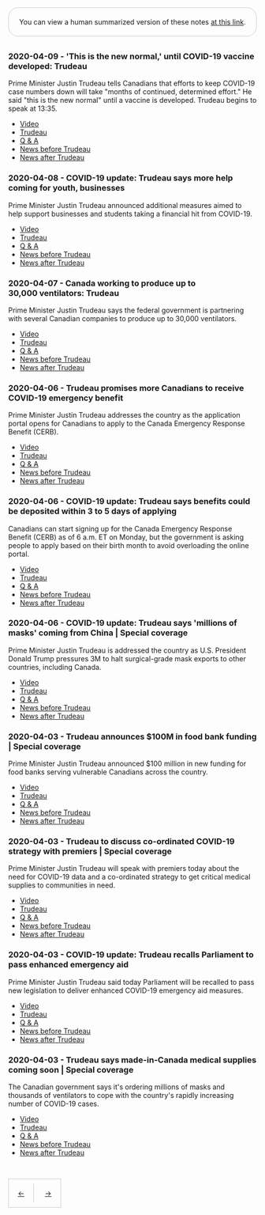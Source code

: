 <div style="border: 1px solid #ccc; padding: 20px; text-align: center; margin-bottom: 30px; border-radius: 20px;">
You can view a human summarized version of these notes <a href="https://www.notion.so/jnadeau/Covid-19-Canadian-PM-Trudeau-Summaries-9055578ceba94368a732b68904eae78f">at this link</a>.
</div>


### 2020-04-09 - 'This is the new normal,' until COVID-19 vaccine developed: Trudeau
Prime Minister Justin Trudeau tells Canadians that efforts to keep COVID-19 case numbers down will take "months of continued, determined effort." He said "this is the new normal" until a vaccine is developed. Trudeau begins to speak at 13:35. 

  - [Video](https://www.youtube.com/watch?v=Qvb4WIC7Ccw)
  - [Trudeau](./2020-04-09/trudeau.md)
  - [Q & A](./2020-04-09/q_a.md)
  - [News before Trudeau](./2020-04-09/pre_news.md)
  - [News after Trudeau](./2020-04-09/post_news.md)

### 2020-04-08 - COVID-19 update: Trudeau says more help coming for youth, businesses
Prime Minister Justin Trudeau announced additional measures aimed to help support businesses and students taking a financial hit from COVID-19.

  - [Video](https://www.youtube.com/watch?v=z2kwMfzRYyM)
  - [Trudeau](./2020-04-08/trudeau.md)
  - [Q & A](./2020-04-08/q_a.md)
  - [News before Trudeau](./2020-04-08/pre_news.md)
  - [News after Trudeau](./2020-04-08/post_news.md)

### 2020-04-07 - Canada working to produce up to 30,000 ventilators: Trudeau
Prime Minister Justin Trudeau says the federal government is partnering with several Canadian companies to produce up to 30,000 ventilators.

  - [Video](https://www.youtube.com/watch?v=W1vlivFiCZE)
  - [Trudeau](./2020-04-07/trudeau.md)
  - [Q & A](./2020-04-07/q_a.md)
  - [News before Trudeau](./2020-04-07/pre_news.md)
  - [News after Trudeau](./2020-04-07/post_news.md)

### 2020-04-06 - Trudeau promises more Canadians to receive COVID-19 emergency benefit
Prime Minister Justin Trudeau addresses the country as the application portal opens for Canadians to apply to the Canada Emergency Response Benefit (CERB). 

  - [Video](https://www.youtube.com/watch?v=R7E-NYge5sk)
  - [Trudeau](./2020-04-06/trudeau.md)
  - [Q & A](./2020-04-06/q_a.md)
  - [News before Trudeau](./2020-04-06/pre_news.md)
  - [News after Trudeau](./2020-04-06/post_news.md)

### 2020-04-06 - COVID-19 update: Trudeau says benefits could be deposited within 3 to 5 days of applying
Canadians can start signing up for the Canada Emergency Response Benefit (CERB) as of 6 a.m. ET on Monday, but the government is asking people to apply based on their birth month to avoid overloading the online portal.  

  - [Video](https://www.youtube.com/watch?v=aZfLHzruZvA)
  - [Trudeau](./2020-04-06/trudeau.md)
  - [Q & A](./2020-04-06/q_a.md)
  - [News before Trudeau](./2020-04-06/pre_news.md)
  - [News after Trudeau](./2020-04-06/post_news.md)

### 2020-04-06 - COVID-19 update: Trudeau says 'millions of masks' coming from China | Special coverage
Prime Minister Justin Trudeau is addressed the country as U.S. President Donald Trump pressures 3M to halt surgical-grade mask exports to other countries, including Canada.

  - [Video](https://www.youtube.com/watch?v=pdWJ0V5csVY)
  - [Trudeau](./2020-04-06/trudeau.md)
  - [Q & A](./2020-04-06/q_a.md)
  - [News before Trudeau](./2020-04-06/pre_news.md)
  - [News after Trudeau](./2020-04-06/post_news.md)

### 2020-04-03 - Trudeau announces $100M in food bank funding | Special coverage
Prime Minister Justin Trudeau announced $100 million in new funding for food banks serving vulnerable Canadians across the country.

  - [Video](https://www.youtube.com/watch?v=IBhTypl4wQo)
  - [Trudeau](./2020-04-03/trudeau.md)
  - [Q & A](./2020-04-03/q_a.md)
  - [News before Trudeau](./2020-04-03/pre_news.md)
  - [News after Trudeau](./2020-04-03/post_news.md)

### 2020-04-03 - Trudeau to discuss co-ordinated COVID-19 strategy with premiers | Special coverage
Prime Minister Justin Trudeau will speak with premiers today about the need for COVID-19 data and a co-ordinated strategy to get critical medical supplies to communities in need.

  - [Video](https://www.youtube.com/watch?v=v023Lj_7swo)
  - [Trudeau](./2020-04-03/trudeau.md)
  - [Q & A](./2020-04-03/q_a.md)
  - [News before Trudeau](./2020-04-03/pre_news.md)
  - [News after Trudeau](./2020-04-03/post_news.md)

### 2020-04-03 - COVID-19 update: Trudeau recalls Parliament to pass enhanced emergency aid
Prime Minister Justin Trudeau said today Parliament will be recalled to pass new legislation to deliver enhanced COVID-19 emergency aid measures.

  - [Video](https://www.youtube.com/watch?v=5wpVPXD9gJI)
  - [Trudeau](./2020-04-03/trudeau.md)
  - [Q & A](./2020-04-03/q_a.md)
  - [News before Trudeau](./2020-04-03/pre_news.md)
  - [News after Trudeau](./2020-04-03/post_news.md)

### 2020-04-03 - Trudeau says made-in-Canada medical supplies coming soon | Special coverage
The Canadian government says it's ordering millions of masks and thousands of ventilators to cope with the country's rapidly increasing number of COVID-19 cases.

  - [Video](https://www.youtube.com/watch?v=sjKuW_SdpdA)
  - [Trudeau](./2020-04-03/trudeau.md)
  - [Q & A](./2020-04-03/q_a.md)
  - [News before Trudeau](./2020-04-03/pre_news.md)
  - [News after Trudeau](./2020-04-03/post_news.md)

<div style='border: 1px solid #ccc; display: inline-block; padding: 10px 0; margin-top: 30px;'>
  <a style='display: inline-block; padding: 10px 0; width: 50px; text-align: center; border-right: 1px solid #ccc' href='./README.md'>←</a>
  <a style='display: inline-block; padding: 10px 0; width: 50px; text-align: center' href='./PAGE_3.md'>→</a>
</div>